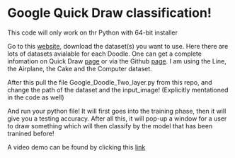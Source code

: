 # Google Quick Draw classification!

This code will only work on thr Python with 64-bit installer


Go to this [website](https://console.cloud.google.com/storage/browser/quickdraw_dataset/full/numpy_bitmap;tab=objects?pli=1&prefix=), download the dataset(s) you want to use. Here there are lots of datasets avialable for each Doodle. One can get a complete infomation on Quick Draw [page](https://quickdraw.withgoogle.com/) or via the Github [page](https://github.com/googlecreativelab/quickdraw-dataset). I am using the Line, the Airplane, the Cake and the Computer dataset. 


After this pull the file Google_Doodle_Two_layer.py from this repo, and change the path of the dataset and the input_image! (Explicitly mentationed in the code as well)

And run your python file! It will first goes into the training phase, then it will give you a testing accuracy. After all this, it will pop-up a window for a user to draw something which will then classify by the model that has been tranined before!

A video demo can be found by clicking this [link](https://www.youtube.com/watch?v=rriS3dYe02g&feature=youtu.be)
